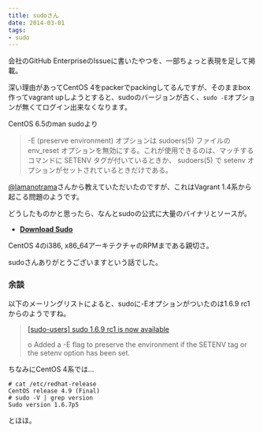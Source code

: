 ```yaml
---
title: sudoさん
date: 2014-03-01
tags: 
- sudo
---
```

会社のGitHub EnterpriseのIssueに書いたやつを、一部ちょっと表現を足して掲載。

深い理由があってCentOS 4をpackerでpackingしてるんですが、そのままbox作ってvagrant upしようとすると、sudoのバージョンが古く、`sudo -E`オプションが無くてログイン出来なくなります。

CentOS 6.5のman sudoより

> -E (preserve environment) オプションは sudoers(5) ファイルの env\_reset オプションを無効にする。これが使用できるのは、マッチするコマンドに SETENV タグが付いているときか、 sudoers(5) で setenv オプションがセットされているときだけである。

[@lamanotrama](https://twitter.com/lamanotrama)さんから教えていただいたのですが、これはVagrant 1.4系から起こる問題のようです。

どうしたものかと思ったら、なんとsudoの公式に大量のバイナリとソースが。

 * [__Download Sudo__](http://www.sudo.ws/sudo/download.html)

CentOS 4のi386, x86\_64アーキテクチャのRPMまである親切さ。

sudoさんありがとうございますという話でした。

### 余談

以下のメーリングリストによると、sudoに-Eオプションがついたのは1.6.9 rc1からのようですね。

> [[sudo-users] sudo 1.6.9 rc1 is now available](http://www.sudo.ws/pipermail/sudo-users/2007-July/003251.html)
> 
> o Added a -E flag to preserve the environment if the SETENV tag or the setenv option has been set.

ちなみにCentOS 4系では…

```console
# cat /etc/redhat-release
CentOS release 4.9 (Final)
# sudo -V | grep version
Sudo version 1.6.7p5
```

とほほ。
